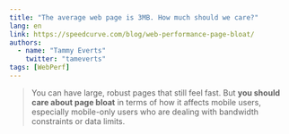 ```yaml
---
title: "The average web page is 3MB. How much should we care?"
lang: en
link: https://speedcurve.com/blog/web-performance-page-bloat/
authors:
  - name: "Tammy Everts"
    twitter: "tameverts"
tags: [WebPerf]
---
```


> You can have large, robust pages that still feel fast. But **you should care about page bloat** in terms of how it affects mobile users, especially mobile-only users who are dealing with bandwidth constraints or data limits.

